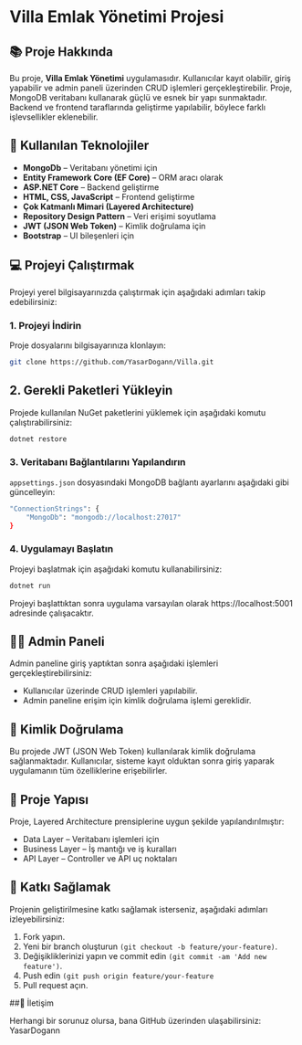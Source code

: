 # Villa Emlak Yönetimi Projesi

## 📚 Proje Hakkında

Bu proje, **Villa Emlak Yönetimi** uygulamasıdır. Kullanıcılar kayıt olabilir, giriş yapabilir ve admin paneli üzerinden CRUD işlemleri gerçekleştirebilir. Proje, MongoDB veritabanı kullanarak güçlü ve esnek bir yapı sunmaktadır. Backend ve frontend taraflarında geliştirme yapılabilir, böylece farklı işlevsellikler eklenebilir.

## 🚀 Kullanılan Teknolojiler

- **MongoDb** – Veritabanı yönetimi için
- **Entity Framework Core (EF Core)** – ORM aracı olarak
- **ASP.NET Core** – Backend geliştirme
- **HTML, CSS, JavaScript** – Frontend geliştirme
- **Çok Katmanlı Mimari (Layered Architecture)**
- **Repository Design Pattern** – Veri erişimi soyutlama
- **JWT (JSON Web Token)** – Kimlik doğrulama için
- **Bootstrap** – UI bileşenleri için

## 💻 Projeyi Çalıştırmak

Projeyi yerel bilgisayarınızda çalıştırmak için aşağıdaki adımları takip edebilirsiniz:

### 1. Projeyi İndirin

Proje dosyalarını bilgisayarınıza klonlayın:

```bash
git clone https://github.com/YasarDogann/Villa.git
```
## 2. Gerekli Paketleri Yükleyin

Projede kullanılan NuGet paketlerini yüklemek için aşağıdaki komutu çalıştırabilirsiniz:

```bash
dotnet restore
```
### 3. Veritabanı Bağlantılarını Yapılandırın

`appsettings.json` dosyasındaki MongoDB bağlantı ayarlarını aşağıdaki gibi güncelleyin:
```bash
"ConnectionStrings": {
    "MongoDb": "mongodb://localhost:27017"
}
```
### 4. Uygulamayı Başlatın

Projeyi başlatmak için aşağıdaki komutu kullanabilirsiniz:
```bash
dotnet run
```
Projeyi başlattıktan sonra uygulama varsayılan olarak https://localhost:5001 adresinde çalışacaktır.


## 👩‍💻 Admin Paneli

Admin paneline giriş yaptıktan sonra aşağıdaki işlemleri gerçekleştirebilirsiniz:

 - Kullanıcılar üzerinde CRUD işlemleri yapılabilir.
 - Admin paneline erişim için kimlik doğrulama işlemi gereklidir.

## 🔑 Kimlik Doğrulama

Bu projede JWT (JSON Web Token) kullanılarak kimlik doğrulama sağlanmaktadır. Kullanıcılar, sisteme kayıt olduktan sonra giriş yaparak uygulamanın tüm özelliklerine erişebilirler.

## 📄 Proje Yapısı

Proje, Layered Architecture prensiplerine uygun şekilde yapılandırılmıştır:

  - Data Layer – Veritabanı işlemleri için
  - Business Layer – İş mantığı ve iş kuralları
  - API Layer – Controller ve API uç noktaları

## 🤝 Katkı Sağlamak

Projenin geliştirilmesine katkı sağlamak isterseniz, aşağıdaki adımları izleyebilirsiniz:
1. Fork yapın.
2. Yeni bir branch oluşturun `(git checkout -b feature/your-feature)`.
3. Değişikliklerinizi yapın ve commit edin `(git commit -am 'Add new feature')`.
4. Push edin `(git push origin feature/your-feature`
5. Pull request açın.

##📧 İletişim

Herhangi bir sorunuz olursa, bana GitHub üzerinden ulaşabilirsiniz: YasarDogann
